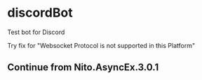 # discordBot
Test bot for Discord

Try fix for "Websocket Protocol is not supported in this Platform"

## Continue from Nito.AsyncEx.3.0.1

